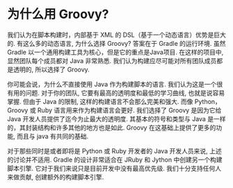# 为什么用 Groovy?

我们认为在脚本构建时，内部基于 XML 的 DSL（基于一个动态语言）优势是巨大的. 有这么多的动态语言, 为什么选择 Groovy? 答案在于 Gradle 的运行环境. 虽然 Gradle 以一个通用构建工具为核心，但是它的重点是Java项目. 在这样的项目中, 显然团队每个成员都对 Java 非常熟悉. 我们认为构建应尽可能对所有团队成员都是透明的, 所以选择了 Groovy.

你可能会说，为什么不直接使用 Java 作为构建脚本的语言. 我们认为这是一个很有用的问题. 对于你的团队, 它要有最高的透明度和最低的学习曲线, 也就是说容易掌握. 但由于 Java 的限制, 这样的构建语言不会那么完美和强大. 而像 Python，Groovy 或 Ruby 语言用来作为构建语言会更好.  我们选择了 Groovy 是因为它给 Java 开发人员提供了迄今为止最大的透明度. 其基本的符号和类型与 Java 是一样的，其封装结构和许多其他的地方也是如此. Groovy 在这基础上提供了更多的功能, 而且与 java 有共同的基础. 

对于那些同时是或者即将是 Python 或 Ruby 开发者的 Java 开发人员来说, 上述的讨论并不适用. Gradle 的设计非常适合在 JRuby 和 Jython 中创建另一个构建脚本引擎. 它对于我们来说只是目前开发中没有最高优先级.  我们十分支持任何人来做贡献, 创建额外的构建脚本引擎.
